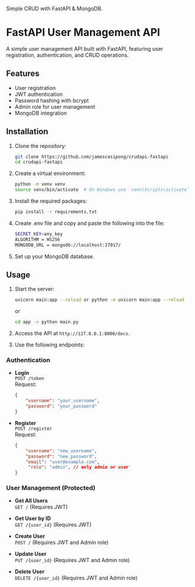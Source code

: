 Simple CRUD with FastAPI & MongoDB.

# FastAPI User Management API

A simple user management API built with FastAPI, featuring user registration, authentication, and CRUD operations.

## Features

- User registration
- JWT authentication
- Password hashing with bcrypt
- Admin role for user management
- MongoDB integration

## Installation

1. Clone the repository:
   ```bash
   git clone https://github.com/jamescasipong/crudapi-fastapi
   cd crudapi-fastapi
   ```

2. Create a virtual environment:
   ```bash
   python -m venv venv
   source venv/bin/activate  # On Windows use `venv\Scripts\activate`
   ```

3. Install the required packages:
   ```bash
   pip install -r requirements.txt
   ```
4. Create .env file and copy and paste the following into the file:
   ```bash
   SECRET_KEY=any_key
   ALGORITHM = HS256
   MONGODB_URL = mongodb://localhost:27017/
   ```
4. Set up your MongoDB database.

## Usage

1. Start the server:
   ```bash
   uvicorn main:app --reload or python -m uvicorn main:app --reload
   ```
   or
   ```bash
   cd app -> python main.py
   ```

2. Access the API at `http://127.0.0.1:8000/docs`.

3. Use the following endpoints:

### Authentication

- **Login**  
  `POST /token`  
  Request: 
  ```json
  {
      "username": "your_username",
      "password": "your_password"
  }
  ```

- **Register**  
  `POST /register`  
  Request: 
  ```json
  {
      "username": "new_username",
      "password": "new_password",
      "email": "user@example.com",
       "role": "admin", // only admin or user
  }
  ```

### User Management (Protected)

- **Get All Users**  
  `GET /` (Requires JWT)

- **Get User by ID**  
  `GET /{user_id}` (Requires JWT)

- **Create User**  
  `POST /` (Requires JWT and Admin role)

- **Update User**  
  `PUT /{user_id}` (Requires JWT and Admin role)

- **Delete User**  
  `DELETE /{user_id}` (Requires JWT and Admin role)

